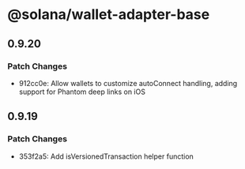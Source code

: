 # @solana/wallet-adapter-base

## 0.9.20

### Patch Changes

-   912cc0e: Allow wallets to customize autoConnect handling, adding support for Phantom deep links on iOS

## 0.9.19

### Patch Changes

-   353f2a5: Add isVersionedTransaction helper function
